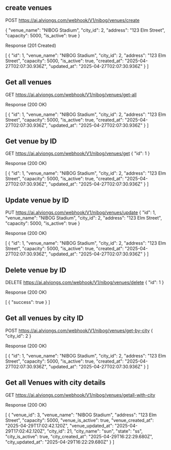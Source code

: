 ## create venues
POST https://ai.alviongs.com/webhook/V1/nibog/venues/create

{
  "venue_name": "NIBOG Stadium",
  "city_id": 2,
  "address": "123 Elm Street",
  "capacity": 5000,
  "is_active": true
}

Response (201 Created)

[
  {
    "id": 1,
    "venue_name": "NIBOG Stadium",
    "city_id": 2,
    "address": "123 Elm Street",
    "capacity": 5000,
    "is_active": true,
    "created_at": "2025-04-27T02:07:30.936Z",
    "updated_at": "2025-04-27T02:07:30.936Z"
  }
]


## Get all venues

GET https://ai.alviongs.com/webhook/V1/nibog/venues/get-all

Response (200 OK)

[
  {
    "id": 1,
    "venue_name": "NIBOG Stadium",
    "city_id": 2,
    "address": "123 Elm Street",
    "capacity": 5000,
    "is_active": true,
    "created_at": "2025-04-27T02:07:30.936Z",
    "updated_at": "2025-04-27T02:07:30.936Z"
  }
]


## Get venue by ID

GET https://ai.alviongs.com/webhook/V1/nibog/venues/get
{
    "id": 1
}   

Response (200 OK)

[
  {
    "id": 1,
    "venue_name": "NIBOG Stadium",
    "city_id": 2,
    "address": "123 Elm Street",
    "capacity": 5000,
    "is_active": true,
    "created_at": "2025-04-27T02:07:30.936Z",
    "updated_at": "2025-04-27T02:07:30.936Z"
  }
]

## Update venue by ID

PUT https://ai.alviongs.com/webhook/V1/nibog/venues/update
{
  "id": 1,
  "venue_name": "NIBOG Stadium",
  "city_id": 2,
  "address": "123 Elm Street",
  "capacity": 5000,
  "is_active": true
}

Response (200 OK)

[
  {
    "id": 1,
    "venue_name": "NIBOG Stadium",
    "city_id": 2,
    "address": "123 Elm Street",
    "capacity": 5000,
    "is_active": true,
    "created_at": "2025-04-27T02:07:30.936Z",
    "updated_at": "2025-04-27T02:07:30.936Z"
  }
]


## Delete venue by ID

DELETE https://ai.alviongs.com/webhook/V1/nibog/venues/delete
{
    "id": 1
}   

Response (200 OK)

[
  {
    "success": true
  }
]

## Get all venues by city ID

POST https://ai.alviongs.com/webhook/V1/nibog/venues/get-by-city
{
    "city_id": 2
}   

Response (200 OK)

[
  {
    "id": 1,
    "venue_name": "NIBOG Stadium",
    "city_id": 2,
    "address": "123 Elm Street",
    "capacity": 5000,
    "is_active": true,
    "created_at": "2025-04-27T02:07:30.936Z",
    "updated_at": "2025-04-27T02:07:30.936Z"
  }
]




## Get all Venues with city details

GET https://ai.alviongs.com/webhook/V1/nibog/venues/getall-with-city


Response (200 OK)

[
    {
        "venue_id": 3,
        "venue_name": "NIBOG Stadium",
        "address": "123 Elm Street",
        "capacity": 5000,
        "venue_is_active": true,
        "venue_created_at": "2025-04-29T17:02:42.120Z",
        "venue_updated_at": "2025-04-29T17:02:42.120Z",
        "city_id": 21,
        "city_name": "sun",
        "state": "ss",
        "city_is_active": true,
        "city_created_at": "2025-04-29T16:22:29.680Z",
        "city_updated_at": "2025-04-29T16:22:29.680Z"
    }
]



